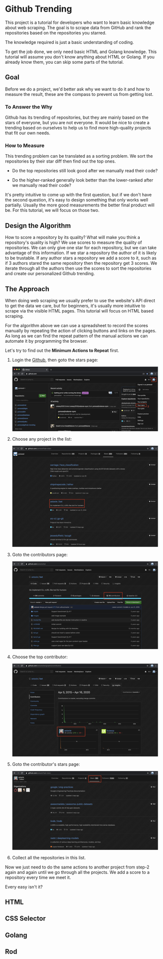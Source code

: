# Github Trending

This project is a tutorial for developers who want to learn basic knowledge about web scraping.
The goal is to scrape data from GitHub and rank the repositories based on the repositories you starred.

The knowledge required is just a basic understanding of coding.

To get the job done, we only need basic HTML and Golang knowledge.
This tutorial will assume you don't know anything about HTML or Golang.
If you already know them, you can skip some parts of the tutorial.

## Goal

Before we do a project, we'd better ask why we want to do it and how to measure the result, these are the compass to prevent us from getting lost.

### To Answer the Why

Github has its trending of repositories, but they are mainly based on the stars of everyone, but you are not everyone.
It would be nice to create a trending based on ourselves to help us to find more high-quality projects that fit our own needs.

### How to Measure

This trending problem can be translated as a sorting problem. We sort the repositories by their star diff then find out the top ones.

- Do the top repositories still look good after we manually read their code?

- Do the higher-ranked generally look better than the lower-ranked after we manually read their code?

It's pretty intuitive to come up with the first question, but if we don't have the second question, it's easy to design something that only works well partially.
Usually the more good measurements the better final product will be. For this tutorial, we will focus on those two.

## Design the Algorithm

How to score a repository by its quality? What will make you think a repository's quality is high?
We use scores to measure the quality of repositories. We can only give one star for each repository, but we can take advantage of this information. If we star a repository the author of it is likely to be trustable. If any author stars a repository we add a score to it, such as if 3 authors stared the same repository then the repository get 3 scores. We iterate through all the authors then use the scores to sort the repositories and create our personalized Github trending.

## The Approach

When doing web scraping we usually prefer to use the website's API direct to get the data we care,
but for beginners, it's usually more intuitive to scrape via the visible HTML pages. This tutorial will focus on HTML based scraping.

For the algorithm above we can use a spreadsheet to record the scores manually by repeating the action of clicking buttons and links on the pages. As long as we can find the repeat pattern of the manual actions we can automate it by programming the browser.

Let's try to find out the **Minimum Actions to Repeat** first.

1. Login the [Github](https://github.com/), then goto the stars page:
  
   ![login-github](img/login-github.png)

1. Choose any project in the list:

   ![stars-page](img/stars-page.png)

1. Goto the contributors page:

   ![repo-page](img/repo-page.png)

1. Choose the top contributor:

   ![contributors-page](img/contributors-page.png)

1. Goto the contributor's stars page:

   ![contributor-stars-page](img/contributor-stars-page.png)

1. Collect all the repositories in this list.

Now we just need to do the same actions to another project from step-2 again and again until we go through all the projects. We add a score to a repository every time we meet it.

Every easy isn't it?

## HTML

## CSS Selector

## Golang

## Rod

